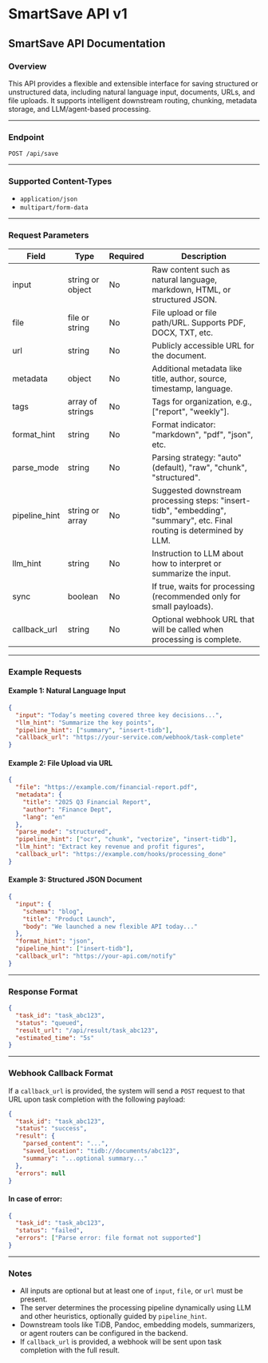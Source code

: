 # SmartSave API v1

## SmartSave API Documentation

### Overview

This API provides a flexible and extensible interface for saving structured or unstructured data, including natural language input, documents, URLs, and file uploads. It supports intelligent downstream routing, chunking, metadata storage, and LLM/agent-based processing.

---

### Endpoint

```http
POST /api/save
```

---

### Supported Content-Types

- `application/json`
- `multipart/form-data`

---

### Request Parameters


| Field         | Type               | Required | Description |
|---------------|--------------------|----------|-------------|
| input         | string or object   | No       | Raw content such as natural language, markdown, HTML, or structured JSON. |
| file          | file or string     | No       | File upload or file path/URL. Supports PDF, DOCX, TXT, etc. |
| url           | string             | No       | Publicly accessible URL for the document. |
| metadata      | object             | No       | Additional metadata like title, author, source, timestamp, language. |
| tags          | array of strings   | No       | Tags for organization, e.g., ["report", "weekly"]. |
| format_hint   | string             | No       | Format indicator: "markdown", "pdf", "json", etc. |
| parse_mode    | string             | No       | Parsing strategy: "auto" (default), "raw", "chunk", "structured". |
| pipeline_hint | string or array    | No       | Suggested downstream processing steps: "insert-tidb", "embedding", "summary", etc. Final routing is determined by LLM. |
| llm_hint      | string             | No       | Instruction to LLM about how to interpret or summarize the input. |
| sync          | boolean            | No       | If true, waits for processing (recommended only for small payloads). |
| callback_url  | string             | No       | Optional webhook URL that will be called when processing is complete. |

---

### Example Requests

#### Example 1: Natural Language Input

```json
{
  "input": "Today’s meeting covered three key decisions...",
  "llm_hint": "Summarize the key points",
  "pipeline_hint": ["summary", "insert-tidb"],
  "callback_url": "https://your-service.com/webhook/task-complete"
}
```

#### Example 2: File Upload via URL

```json
{
  "file": "https://example.com/financial-report.pdf",
  "metadata": {
    "title": "2025 Q3 Financial Report",
    "author": "Finance Dept",
    "lang": "en"
  },
  "parse_mode": "structured",
  "pipeline_hint": ["ocr", "chunk", "vectorize", "insert-tidb"],
  "llm_hint": "Extract key revenue and profit figures",
  "callback_url": "https://example.com/hooks/processing_done"
}
```

#### Example 3: Structured JSON Document

```json
{
  "input": {
    "schema": "blog",
    "title": "Product Launch",
    "body": "We launched a new flexible API today..."
  },
  "format_hint": "json",
  "pipeline_hint": ["insert-tidb"],
  "callback_url": "https://your-api.com/notify"
}
```

---

### Response Format

```json
{
  "task_id": "task_abc123",
  "status": "queued",
  "result_url": "/api/result/task_abc123",
  "estimated_time": "5s"
}
```

---

### Webhook Callback Format

If a `callback_url` is provided, the system will send a `POST` request to that URL upon task completion with the following payload:

```json
{
  "task_id": "task_abc123",
  "status": "success",
  "result": {
    "parsed_content": "...",
    "saved_location": "tidb://documents/abc123",
    "summary": "...optional summary..."
  },
  "errors": null
}
```

#### In case of error:

```json
{
  "task_id": "task_abc123",
  "status": "failed",
  "errors": ["Parse error: file format not supported"]
}
```

---

### Notes

- All inputs are optional but at least one of `input`, `file`, or `url` must be present.
- The server determines the processing pipeline dynamically using LLM and other heuristics, optionally guided by `pipeline_hint`.
- Downstream tools like TiDB, Pandoc, embedding models, summarizers, or agent routers can be configured in the backend.
- If `callback_url` is provided, a webhook will be sent upon task completion with the full result.
